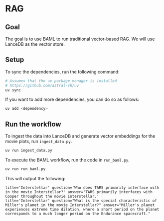 # RAG

## Goal

The goal is to use BAML to run traditional vector-based RAG. We will use LanceDB as the vector store.

## Setup

To sync the dependencies, run the following command:
```bash
# Assumes that the uv package manager is installed
# https://github.com/astral-sh/uv
uv sync
```

If you want to add more dependencies, you can do so as follows:
```bash
uv add <dependency>
```

## Run the workflow

To ingest the data into LanceDB and generate vector embeddings for the movie plots, run `ingest_data.py`.
```bash
uv run ingest_data.py
```

To execute the BAML workflow, run the code in `run_baml.py`.
```bash
uv run run_baml.py
```

This will output the following:

```console
title='Interstellar' question='Who does TARS primarily interface with in the movie Interstellar?' answer='TARS primarily interfaces with Cooper throughout the movie Interstellar.'
title='Interstellar' question="What is the special characteristic of Miller's planet in the movie Interstellar?" answer="Miller's planet experiences extreme time dilation, where a short period on the planet corresponds to a much longer period on the Endurance spacecraft."
```